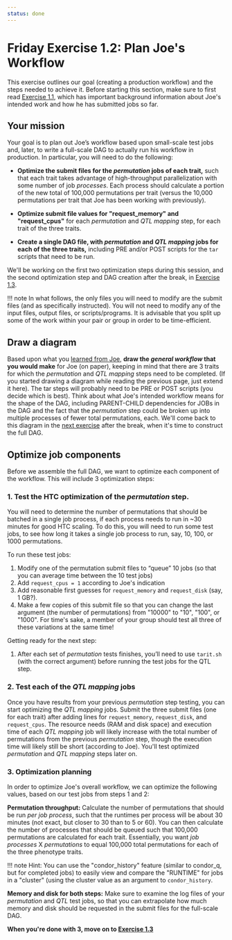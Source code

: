 ```yaml
---
status: done
---
```


<style type="text/css"> pre em { font-style: normal; background-color: yellow; } pre strong { font-style: normal; font-weight: bold; color: \#008; } </style>

Friday Exercise 1.2: Plan Joe's Workflow
========================================

This exercise outlines our goal (creating a production workflow) and the steps needed to achieve it. Before starting this section, make sure to first read [Exercise 1.1](/materials/day5/part1-ex1-science-intro), which has important background information about Joe's intended work and how he has submitted jobs so far.

Your mission
------------

Your goal is to plan out Joe’s workflow based upon small-scale test jobs and, later, to write a full-scale DAG to actually run his workflow in production. In particular, you will need to do the following:

-   **Optimize the submit files for the *permutation* jobs of each trait,** such that each trait takes advantage of high-throughput parallelization with some number of job *processes*. Each process should calculate a portion of the new total of 100,000 permutations per trait (versus the 10,000 permutations per trait that Joe has been working with previously).

-   **Optimize submit file values for "request\_memory" and "request\_cpus"** for each *permutation* and *QTL mapping* step, for each trait of the three traits.

-   **Create a single DAG file, with *permutation* and *QTL mapping* jobs for each of the three traits,** including PRE and/or POST scripts for the `tar` scripts that need to be run.

We'll be working on the first two optimization steps during this session, and the second optimization step and DAG creation after the break, in [Exercise 1.3](/materials/day5/part2-ex1-execute-workflow).

!!! note 
	In what follows, the only files you will need to modify are the submit files (and as specifically instructed). You will not need to modify any of the input files, output files, or scripts/programs. It is advisable that you split up some of the work within your pair or group in order to be time-efficient.

Draw a diagram
--------------

Based upon what you [learned from Joe](/materials/day5/part1-ex1-science-intro), **draw the *general workflow* that you would make** for Joe (on paper), keeping in mind that there are 3 traits for which the *permutation* and *QTL mapping* steps need to be completed. (If you started drawing a diagram while reading the previous page, just extend it here). The tar steps will probably need to be PRE or POST scripts (you decide which is best). Think about what Joe's intended workflow means for the shape of the DAG, including PARENT-CHILD dependencies for JOBs in the DAG and the fact that the *permutation* step could be broken up into multiple processes of fewer total permutations, each. We'll come back to this diagram in the [next exercise](materials/day3/part2-ex1-execute-workflow) after the break, when it's time to construct the full DAG.

Optimize job components
-----------------------

Before we assemble the full DAG, we want to optimize each component of the workflow. This will include 3 optimization steps:

### 1. Test the HTC optimization of the *permutation* step.

You will need to determine the number of permutations that should be batched in a single job process, if each process needs to run in ~30 minutes for good HTC scaling. To do this, you will need to run some test jobs, to see how long it takes a single job process to run, say, 10, 100, or 1000 permutations.

To run these test jobs:

1.  Modify one of the permutation submit files to “queue” 10 jobs (so that you can average time between the 10 test jobs)
1.  Add `request_cpus = 1` according to Joe's indication
1.  Add reasonable first guesses for `request_memory` and `request_disk` (say, 1 GB?).
1.  Make a few copies of this submit file so that you can change the last argument (the number of permutations) from "10000" to "10", "100", or "1000". For time's sake, a member of your group should test all three of these variations at the same time!

Getting ready for the next step:

1.  After each set of *permutation* tests finishes, you’ll need to use `tarit.sh` (with the correct argument) before running the test jobs for the QTL step.

### 2. Test each of the *QTL mapping* jobs

Once you have results from your previous *permutation* step testing, you can start optimizing the *QTL mapping* jobs. Submit the three submit files (one for each trait) after adding lines for `request_memory`, `request_disk`, and `request_cpus`. The resource needs (RAM and disk space) and execution time of each *QTL mapping* job will likely increase with the total number of permutations from the previous *permutation* step, though the execution time will likely still be short (according to Joe). You'll test optimized *permutation* and *QTL mapping* steps later on.

### 3. Optimization planning

In order to optimize Joe's overall workflow, we can optimize the following values, based on our test jobs from steps 1 and 2:

**Permutation throughput:** Calculate the number of permutations that should be run *per job process*, such that the runtimes per process will be about 30 minutes (not exact, but closer to 30 than to 5 or 60). You can then calculate the number of processes that should be queued such that 100,000 permutations are calculated for each trait. Essentially, you want *job processes* X *permutations* to equal 100,000 total permutations for each of the three phenotype traits. 

!!! note
	Hint: You can use the "condor_history" feature (similar to condor_q, but for completed jobs) to easily view and compare the "RUNTIME" for jobs in a "cluster" (using the cluster value as an argument to `condor_history`.

**Memory and disk for both steps:** Make sure to examine the log files of your *permutation* and *QTL* test jobs, so that you can extrapolate how much memory and disk should be requested in the submit files for the full-scale DAG.

**When you're done with 3, move on to [Exercise 1.3](/materials/day3/part2-ex1-execute-workflow)**


